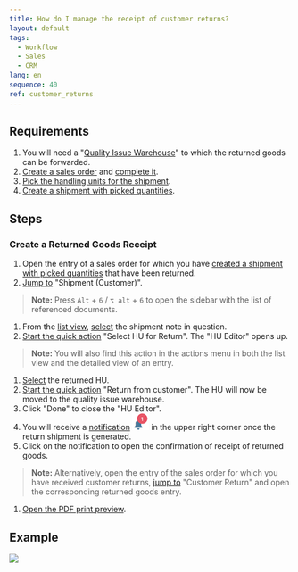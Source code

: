 ```yaml
---
title: How do I manage the receipt of customer returns?
layout: default
tags:
  - Workflow
  - Sales
  - CRM
lang: en
sequence: 40
ref: customer_returns
---
```


## Requirements
1. You will need a "[Quality Issue Warehouse](Add_quality_issue_warehouse)" to which the returned goods can be forwarded.
1. [Create a sales order](SalesOrder_recording) and [complete it](DocumentProcessingComplete).
1. [Pick the handling units for the shipment](Order_picking_terminal).
1. [Create a shipment with picked quantities](Ship_salesorder_picked_qty).

## Steps

### Create a Returned Goods Receipt
1. Open the entry of a sales order for which you have [created a shipment with picked quantities](Order_picking_terminal) that have been returned.
1. [Jump to](JumptoviaSidebar) "Shipment (Customer)".
 >**Note:** Press `Alt` + `6` / `⌥ alt` + `6` to open the sidebar with the list of referenced documents.

1. From the [list view](ViewModes#list-view), [select](RecordSelection) the shipment note in question.
1. [Start the quick action](StartAction#quick-actions) "Select HU for Return". The "HU Editor" opens up.
 >**Note:** You will also find this action in the actions menu in both the list view and the detailed view of an entry.

1. [Select](RecordSelection) the returned HU.
1. [Start the quick action](StartAction#quick-actions) "Return from customer". The HU will now be moved to the quality issue warehouse.
1. Click "Done" to close the "HU Editor".
1. You will receive a [notification](Notification_types) ![](assets/NotificationBell_WebUI.png) in the upper right corner once the return shipment is generated.
1. Click on the notification to open the confirmation of receipt of returned goods.
>**Note:** Alternatively, open the entry of the sales order for which you have received customer returns, [jump to](JumptoviaSidebar) "Customer Return" and open the corresponding returned goods entry.

1. [Open the PDF print preview](PrintPreview).

## Example
![](assets/Customer_returns.gif)

